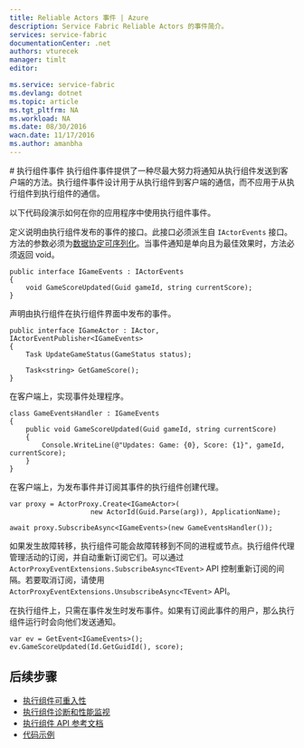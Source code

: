 ```yaml
---
title: Reliable Actors 事件 | Azure
description: Service Fabric Reliable Actors 的事件简介。
services: service-fabric
documentationCenter: .net
authors: vturecek
manager: timlt
editor: 

ms.service: service-fabric
ms.devlang: dotnet
ms.topic: article
ms.tgt_pltfrm: NA
ms.workload: NA
ms.date: 08/30/2016
wacn.date: 11/17/2016
ms.author: amanbha
---
```


#<a name="actor-events"></a> 执行组件事件
执行组件事件提供了一种尽最大努力将通知从执行组件发送到客户端的方法。执行组件事件设计用于从执行组件到客户端的通信，而不应用于从执行组件到执行组件的通信。

以下代码段演示如何在你的应用程序中使用执行组件事件。

定义说明由执行组件发布的事件的接口。此接口必须派生自 `IActorEvents` 接口。方法的参数必须为[数据协定可序列化](./service-fabric-reliable-actors-notes-on-actor-type-serialization.md)。当事件通知是单向且为最佳效果时，方法必须返回 void。

	public interface IGameEvents : IActorEvents
	{
	    void GameScoreUpdated(Guid gameId, string currentScore);
	}

声明由执行组件在执行组件界面中发布的事件。

	public interface IGameActor : IActor, IActorEventPublisher<IGameEvents>
	{
	    Task UpdateGameStatus(GameStatus status);
	
	    Task<string> GetGameScore();
	}

在客户端上，实现事件处理程序。

	class GameEventsHandler : IGameEvents
	{
	    public void GameScoreUpdated(Guid gameId, string currentScore)
	    {
	        Console.WriteLine(@"Updates: Game: {0}, Score: {1}", gameId, currentScore);
	    }
	}

在客户端上，为发布事件并订阅其事件的执行组件创建代理。

	var proxy = ActorProxy.Create<IGameActor>(
	                    new ActorId(Guid.Parse(arg)), ApplicationName);
	
	await proxy.SubscribeAsync<IGameEvents>(new GameEventsHandler());

如果发生故障转移，执行组件可能会故障转移到不同的进程或节点。执行组件代理管理活动的订阅，并自动重新订阅它们。可以通过 `ActorProxyEventExtensions.SubscribeAsync<TEvent>` API 控制重新订阅的间隔。若要取消订阅，请使用 `ActorProxyEventExtensions.UnsubscribeAsync<TEvent>` API。

在执行组件上，只需在事件发生时发布事件。如果有订阅此事件的用户，那么执行组件运行时会向他们发送通知。

	var ev = GetEvent<IGameEvents>();
	ev.GameScoreUpdated(Id.GetGuidId(), score);

## 后续步骤
 - [执行组件可重入性](./service-fabric-reliable-actors-reentrancy.md)
 - [执行组件诊断和性能监视](./service-fabric-reliable-actors-diagnostics.md)
 - [执行组件 API 参考文档](https://msdn.microsoft.com/zh-cn/library/azure/dn971626.aspx)
 - [代码示例](https://github.com/Azure/servicefabric-samples)

<!---HONumber=Mooncake_1017_2016-->